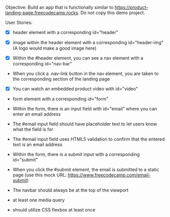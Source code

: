 Objective: Build an app that is functionally similar to https://product-landing-page.freecodecamp.rocks. Do not copy this demo project.

User Stories:

- [x] header element with a corresponding id="header"

- [x] image within the header element with a corresponding id="header-img" (A logo would make a good image here)

- [x] Within the #header element, you can see a nav element with a corresponding id="nav-bar"

- When you click a .nav-link button in the nav element, you are taken to the corresponding section of the landing page

- [x] You can watch an embedded product video with id="video"

- form element with a corresponding id="form"

- Within the form, there is an input field with id="email" where you can enter an email address

- The #email input field should have placeholder text to let users know what the field is for

- The #email input field uses HTML5 validation to confirm that the entered text is an email address

- Within the form, there is a submit input with a corresponding id="submit"

- When you click the #submit element, the email is submitted to a static page (use this mock URL: https://www.freecodecamp.com/email-submit)

- The navbar should always be at the top of the viewport

- at least one media query

- should utilize CSS flexbox at least once


